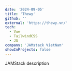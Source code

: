 ```yaml
---
date: '2024-09-05'
title: 'Thewy'
github: ''
external: 'https://thewy.vn/'
tech:
  - Vue
  - TailwindCSS
  - JS
company: 'JAMstack VietNam'
showInProjects: false
---
```


JAMStack description
